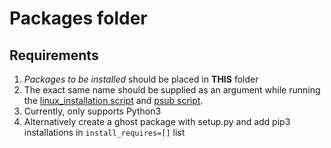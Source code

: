 # Packages folder

## Requirements
1. _Packages to be installed_ should be placed in **THIS** folder
2. The exact same name should be supplied as an argument while running the [linux_installation script](../bin/linux_pypkg_install.sh) and [psub script](../bin/psub).
3. Currently, only supports Python3
4. Alternatively create a ghost package with setup.py and add pip3 installations in `install_requires=[]` list
